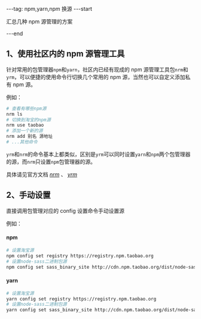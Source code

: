 ---tag: npm,yarn,npm 换源
---start

汇总几种 npm 源管理的方案

---end

## 1、使用社区内的 npm 源管理工具

针对常用的包管理器`npm`和`yarn`，社区内已经有现成的 npm 源管理工具包`nrm`和`yrm`，可以便捷的使用命令行切换几个常用的 npm 源，当然也可以自定义添加私有 npm 源。

例如：

```bash
# 查看有哪些npm源
nrm ls
# 切换到淘宝的npm源
nrm use taobao
# 添加一个新的源
nrm add 别名 源地址
# ...其他命令
```

`yrm`和`nrm`的命令基本上都类似，区别是`yrm`可以同时设置`yarn`和`npm`两个包管理器的源，而`nrm`只设置`npm`包管理器的源。

具体请见官方文档 _[nrm](https://www.npmjs.com/package/nrm)_ 、 _[yrm](https://www.npmjs.com/package/yrm)_

## 2、手动设置

直接调用包管理对应的 config 设置命令手动设置源

例如：

#### npm

```bash
# 设置淘宝源
npm config set registry https://registry.npm.taobao.org
# 设置node-sass二进制包源
npm config set sass_binary_site http://cdn.npm.taobao.org/dist/node-sass
```

#### yarn

```bash
# 设置淘宝源
yarn config set registry https://registry.npm.taobao.org
# 设置node-sass二进制包源
yarn config set sass_binary_site http://cdn.npm.taobao.org/dist/node-sass
```
